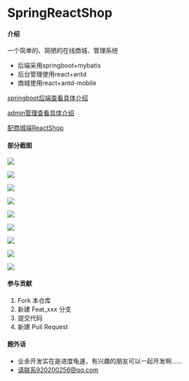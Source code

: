 # SpringReactShop

#### 介绍
一个简单的、简陋的在线商城、管理系统

- 后端采用springboot+mybatis
- 后台管理使用react+antd
- 商城使用react+antd-mobile

[springboot后端查看具体介绍](./shop-spring/README.md)

[admin管理查看具体介绍](./shop-admin-react/README.md)

[配商城端ReactShop](https://gitee.com/zhuyunlong2018/ReactShop)

#### 部分截图

![](https://gitee.com/zhuyunlong2018/SpringShop/raw/master/doc/images/admin_menu1.png)

![](https://gitee.com/zhuyunlong2018/SpringShop/raw/master/doc/images/admin_shop1.png)

![](https://gitee.com/zhuyunlong2018/SpringShop/raw/master/doc/images/admin_shop2.png)

![](https://gitee.com/zhuyunlong2018/SpringShop/raw/master/doc/images/image_manager.png)

![](https://gitee.com/zhuyunlong2018/SpringShop/raw/master/doc/images/shop_home1.png)

![](https://gitee.com/zhuyunlong2018/SpringShop/raw/master/doc/images/shop_category.png)

![](https://gitee.com/zhuyunlong2018/SpringShop/raw/master/doc/images/shop_cart.png)

![](https://gitee.com/zhuyunlong2018/SpringShop/raw/master/doc/images/shop_my.png)

![](https://gitee.com/zhuyunlong2018/SpringShop/raw/master/doc/images/shop_product.png)
#### 参与贡献

1. Fork 本仓库
2. 新建 Feat_xxx 分支
3. 提交代码
4. 新建 Pull Request


#### 题外话
- 业余开发实在是进度龟速，有兴趣的朋友可以一起开发啊……
- 请联系920200256@qq.com